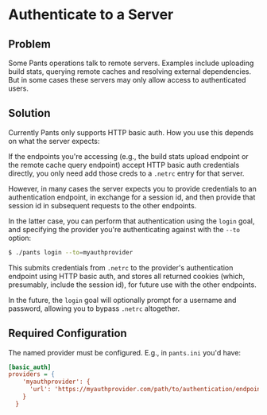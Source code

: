 # Authenticate to a Server

## Problem

Some Pants operations talk to remote servers. Examples include uploading build stats, querying remote caches 
and resolving external dependencies.  But in some cases these servers may only allow access to authenticated users. 

## Solution

Currently Pants only supports HTTP basic auth.  How you use this depends on what the server expects:

If the endpoints you're accessing (e.g., the build stats upload endpoint or the remote cache query endpoint)
accept HTTP basic auth credentials directly, you only need add those creds to a `.netrc` entry for 
that server.
  
However, in many cases the server expects you to provide credentials to an authentication endpoint, 
in exchange for a session id, and then provide that session id in subsequent requests to the other endpoints.

In the latter case, you can perform that authentication using the `login` goal, and specifying the 
provider you're authenticating against with the `--to` option:

```bash
$ ./pants login --to=myauthprovider
```

This submits credentials from `.netrc` to the provider's authentication endpoint using HTTP basic auth, 
and stores all returned cookies (which, presumably, include the session id), for future use with the other 
endpoints.

In the future, the `login` goal will optionally prompt for a username and password, allowing you to
bypass `.netrc` altogether.


## Required Configuration

The named provider must be configured. E.g., in `pants.ini` you'd have:

```ini
[basic_auth]
providers = {
    'myauthprovider': {
      'url': 'https://myauthprovider.com/path/to/authentication/endpoint'
    }
  }
```
